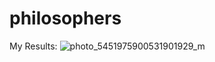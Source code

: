 # philosophers

My Results: ![photo_5451975900531901929_m](https://user-images.githubusercontent.com/118346014/202430927-6486416d-725d-430f-9653-8028d3bad9b4.jpg)
